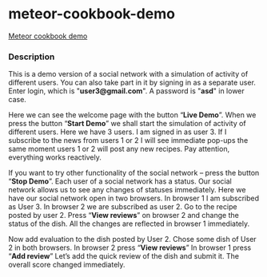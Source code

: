 # meteor-cookbook-demo
[Meteor cookbook demo](https://cookbook.demo.nazclarion.com/)

### Description

This is a demo version of a social network with a simulation of activity of different users.
You can also take part in it by signing in as a separate user. Enter login, which is "__user3@gmail.com__". A password is "__asd__" in lower case.

Here we can see the welcome page with the button “__Live Demo__”. When we press the button “__Start Demo__” we shall start the simulation of activity of different users.
Here we have 3 users. I am signed in as user 3. If I subscribe to the news from users 1 or 2 I will see immediate pop-ups the same moment users 1 or 2 will post any new recipes. Pay attention, everything works reactively.

If you want to try other functionality of the social network – press the button “__Stop Demo__”.
Each user of a social network has a status. Our social network allows us to see any changes of statuses immediately.
Here we have our social network open in two browsers. In browser 1 I am subscribed as User 3. In browser 2 we are subscribed as user 2. Go to the recipe posted by user 2. Press “__View reviews__” on browser 2 and change the status of the dish.
All the changes are reflected in browser 1 immediately.

Now add evaluation to the dish posted by User 2. Chose some dish of User 2 in both browsers.
In browser 2 press “__View reviews__”
In browser 1 press “__Add review__”
Let’s add the quick review of the dish and submit it. The overall score changed immediately.
